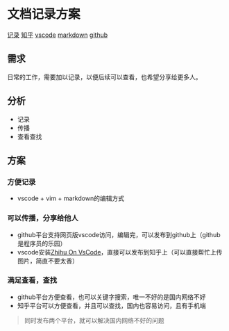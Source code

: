 # 文档记录方案
[记录]() [知乎]() [vscode]() [markdown]() [github]()

## 需求
日常的工作，需要加以记录，以便后续可以查看，也希望分享给更多人。

## 分析

* 记录
* 传播
* 查看查找

## 方案

### 方便记录
* vscode + vim + markdown的编辑方式

### 可以传播，分享给他人
* github平台支持网页版vscode访问，编辑完，可以发布到github上（github是程序员的乐园）
* vscode安装[Zhihu On VsCode](https://github.com/niudai/VSCode-Zhihu)，直接可以发布到知乎上（可以直接帮忙上传图片，简直不要太香）

### 满足查看，查找
* github平台方便查看，也可以关键字搜索，唯一不好的是国内网络不好
* 知乎平台可以方便查看，并且可以查找，国内也容易访问，且有手机端

> 同时发布两个平台，就可以解决国内网络不好的问题
